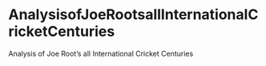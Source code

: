 # AnalysisofJoeRootsallInternationalCricketCenturies
Analysis of Joe Root’s all International  Cricket Centuries
